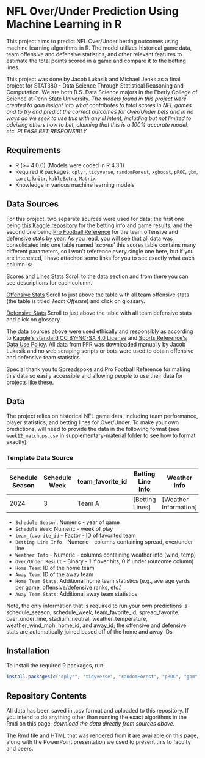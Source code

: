 # NFL Over/Under Prediction Using Machine Learning in R

This project aims to predict NFL Over/Under betting outcomes using machine learning algorithms in R. The model utilizes historical game data, team offensive and defensive statistics, and other relevant features to estimate the total points scored in a game and compare it to the betting lines.

This project was done by Jacob Lukasik and Michael Jenks as a final project for STAT380 - Data Science Through Statistical Reasoning and Computation. We are both B.S. Data Science majors in the Eberly College of Science at Penn State University. *The models found in this project were created to gain insight into what contributes to total scores in NFL games and to try and predict the correct outcomes for Over/Under bets and in no ways do we seek to use this with any ill intent, including but not limited to advising others how to bet, claiming that this is a 100% accurate model, etc. PLEASE BET RESPONSIBLY*

## Requirements

- R (>= 4.0.0) (Models were coded in R 4.3.1)
- Required R packages: `dplyr`, `tidyverse`, `randomForest`, `xgboost`, `pROC`, `gbm`, `caret`, `knitr`, `kableExtra`, `Matrix`
- Knowledge in various machine learning models

## Data Sources

For this project, two separate sources were used for data; the first one being [this Kaggle repository](https://www.kaggle.com/datasets/tobycrabtree/nfl-scores-and-betting-data?select=spreadspoke_scores.csv) for the betting info and game results, and the second one being [Pro Football Reference](https://www.pro-football-reference.com/) for the team offensive and defensive stats by year. As you read, you will see that all data was consolidated into one table named *'scores'* this scores table contains many different parameters, so I won't reference every single one here, but if you are interested, I have attached some links for you to see exactly what each column is:

[Scores and Lines Stats](https://www.kaggle.com/datasets/tobycrabtree/nfl-scores-and-betting-data/data) Scroll to the data section and from there you can see descriptions for each column.

[Offensive Stats](https://www.pro-football-reference.com/years/2024/#all_team_stats) Scroll to just above the table with all team offensive stats (the table is titled *Team Offense*) and click on glossary.

[Defensive Stats](https://www.pro-football-reference.com/years/2024/opp.htm) Scroll to just above the table with all team defensive stats and click on glossary.

The data sources above were used ethically and responsibly as according to [Kaggle's standard CC BY-NC-SA 4.0 License](https://creativecommons.org/licenses/by-nc-sa/4.0/) and [Sports Reference's Data Use Policy](https://www.sports-reference.com/data_use.html). All data from PFR was downloaded manually by Jacob Lukasik and no web scraping scripts or bots were used to obtain offensive and defensive team statistics.

Special thank you to Spreadspoke and Pro Football Reference for making this data so easily accessible and allowing people to use their data for projects like these.

## Data

The project relies on historical NFL game data, including team performance, player statistics, and betting lines for Over/Under. To make your own predictions, will need to provide the data in the following format (see `week12_matchups.csv` in supplementary-material folder to see how to format exactly):

### Template Data Source

| Schedule Season | Schedule Week | team_favorite_id | Betting Line Info |      Weather Info     | Over/Under Result | Home Team | Away Team | Home Team Stats | Away Team Stats |
|-----------------|---------------|------------------|-------------------|-----------------------|-------------------|-----------|-----------|-----------------|-----------------|
| 2024            | 3             | Team A           | [Betting Lines]   | [Weather Information] |  Binary [1, 0]    |  Team A   | Team B    | [Stats]         | [Stats]         |

- `Schedule Season`: Numeric - year of game
- `Schedule Week`: Numeric - week of play
- `team_favorite_id` - Factor - ID of favorited team
- `Betting Line Info` - Numeric - columns containing spread, over/under line
- `Weather Info` - Numeric - columns containing weather info (wind, temp)
- `Over/Under Result` - Binary - 1 if over hits, 0 if under (outcome column)
- `Home Team`: ID of the home team
- `Away Team`: ID of the away team
- `Home Team Stats`: Additional home team statistics (e.g., average yards per game, offensive/defensive ranks, etc.)
- `Away Team Stats`: Additional away team statistics

Note, the only information that is required to run your own predictions is schedule_season, schedule_week, team_favorite_id, spread_favorite, over_under_line, stadium_neutral,	weather_temperature, weather_wind_mph, home_id, and away_id; the offensive and defensive stats are automatically joined based off of the home and away IDs

## Installation

To install the required R packages, run:

```R
install.packages(c("dplyr", "tidyverse", "randomForest", "pROC", "gbm", "caret", "knitr", "kableExtra"))
```
## Repository Contents

All data has been saved in .csv format and uploaded to this repository. If you intend to do anything other than running the exact algorithms in the Rmd on this page, *download the data directly from sources above*.

The Rmd file and HTML that was rendered from it are available on this page, along with the PowerPoint presentation we used to present this to faculty and peers.
